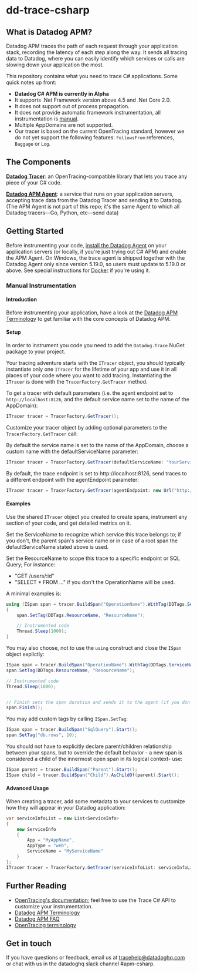 # dd-trace-csharp

## What is Datadog APM?

Datadog APM traces the path of each request through your application stack, recording the latency of each step along the way. It sends all tracing data to Datadog, where you can easily identify which services or calls are slowing down your application the most.

This repository contains what you need to trace C# applications. Some quick notes up front:

- **Datadog C# APM is currently in Alpha**
- It supports .Net Framework version above 4.5 and .Net Core 2.0.
- It does not support out of process propagation.
- It does not provide automatic framework instrumentation, all instrumentation is [manual](#manual-instrumentation).
- Multiple AppDomains are not supported.
- Our tracer is based on the current OpenTracing standard, however we do not yet support the following features: `FollowsFrom` references, `Baggage` or `Log`.

## The Components


**[Datadog Tracer](https://github.com/DataDog/dd-trace-csharp)**: an OpenTracing-compatible library that lets you trace any piece of your C# code.

**[Datadog APM Agent](https://github.com/DataDog/datadog-trace-agent)**: a service that runs on your application servers, accepting trace data from the Datadog Tracer and sending it to Datadog. (The APM Agent is not part of this repo; it's the same Agent to which all Datadog tracers—Go, Python, etc—send data)

## Getting Started

Before instrumenting your code, [install the Datadog Agent](https://app.datadoghq.com/account/settings#agent) on your application servers (or locally, if you're just trying out C# APM) and enable the APM Agent. On Windows, the trace agent is shipped together with the Datadog Agent only since version 5.19.0, so users must update to 5.19.0 or above. See special instructions for [Docker](https://github.com/DataDog/docker-dd-agent#tracing--apm) if you're using it.

### Manual Instrumentation

#### Introduction

Before instrumenting your application, have a look at the [Datadog APM Terminology](https://docs.datadoghq.com/tracing/terminology/) to get familiar with the core concepts of Datadog APM.

#### Setup

In order to instrument you code you need to add the `Datadog.Trace` NuGet package to your project.

Your tracing adventure starts with the `ITracer` object, you should typically instantiate only one `ITracer` for the lifetime of your app and use it in all places of your code where you want to add tracing. Instantiating the `ITracer` is done with the `TracerFactory.GetTracer` method.

To get a tracer with default parameters (i.e. the agent endpoint set to `http://localhost:8126`, and the default service name set to the name of the AppDomain):

```csharp
ITracer tracer = TracerFactory.GetTracer();
```

Customize your tracer object by adding optional parameters to the `TracerFactory.GetTracer` call:

By default the service name is set to the name of the AppDomain, choose a custom name with the defaultServiceName parameter:

```csharp
ITracer tracer = TracerFactory.GetTracer(defaultServiceName: "YourServiceName")
```

By default, the trace endpoint is set to http://localhost:8126, send traces to a different endpoint with the agentEndpoint parameter:

```csharp
ITracer tracer = TracerFactory.GetTracer(agentEndpoint: new Url("http://myendpoint:port"));
```

#### Examples

Use the shared `ITracer` object you created to create spans, instrument any section of your code, and get detailed metrics on it.

Set the ServiceName to recognize which service this trace belongs to; if you don't, the parent span's service name or in case of a root span the defaultServiceName stated above is used.

Set the ResourceName to scope this trace to a specific endpoint or SQL Query; For instance:
- "GET /users/:id"
- "SELECT * FROM ..."
if you don't the OperationName will be used.

A minimal examples is:

```csharp
using (ISpan span = tracer.BuildSpan("OperationName").WithTag(DDTags.ServiceName, "ServiceName").Start())
{
    span.SetTag(DDTags.ResourceName, "ResourceName");

    // Instrumented code
    Thread.Sleep(1000);
}
```

You may also choose, not to use the `using` construct and close the `ISpan` object explictly:

```csharp
ISpan span = tracer.BuildSpan("OperationName").WithTag(DDTags.ServiceName, "ServiceName").Start();
span.SetTag(DDTags.ResourceName, "ResourceName");

// Instrumented code
Thread.Sleep(1000);


// Finish sets the span duration and sends it to the agent (if you don't call finish the data will never be sent to Datadog)
span.Finish();
```

You may add custom tags by calling `ISpan.SetTag`:

```csharp
ISpan span = tracer.BuildSpan("SqlQuery").Start();
span.SetTag("db.rows", 10);
```

You should not have to explicitly declare parent/children relationship between your spans, but to override the default behavior - a new span is considered a child of the innermost open span in its logical context- use:

```csharp
ISpan parent = tracer.BuildSpan("Parent").Start();
ISpan child = tracer.BuildSpan("Child").AsChildOf(parent).Start();
```

#### Advanced Usage

When creating a tracer, add some metadata to your services to customize how they will appear in your Datadog application:

```csharp
var serviceInfoList = new List<ServiceInfo>
{
    new ServiceInfo
    {
        App = "MyAppName",
        AppType = "web",
        ServiceName = "MyServiceName"
    }
};
ITracer tracer = TracerFactory.GetTracer(serviceInfoList: serviceInfoList);
```

## Further Reading

- [OpenTracing's documentation](https://github.com/opentracing/opentracing-csharp); feel free to use the Trace C# API to customize your instrumentation.
- [Datadog APM Terminology](https://docs.datadoghq.com/tracing/terminology/)
- [Datadog APM FAQ](https://docs.datadoghq.com/tracing/faq/)
- [OpenTracing terminology](https://github.com/opentracing/specification/blob/master/specification.md)

## Get in touch

If you have questions or feedback, email us at tracehelp@datadoghq.com or chat with us in the datadoghq slack channel #apm-csharp.
